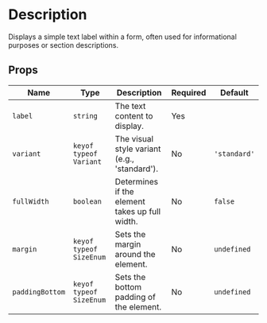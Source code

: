 # Description

Displays a simple text label within a form, often used for informational purposes or section descriptions.

## Props

| Name          | Type                     | Description                                      | Required | Default      |
| ------------- | ------------------------ | ------------------------------------------------ | -------- | ------------ |
| `label`       | `string`                 | The text content to display.                     | Yes      |              |
| `variant`     | `keyof typeof Variant`   | The visual style variant (e.g., 'standard').     | No       | `'standard'` |
| `fullWidth`   | `boolean`                | Determines if the element takes up full width.   | No       | `false`      |
| `margin`      | `keyof typeof SizeEnum`  | Sets the margin around the element.              | No       | `undefined`  |
| `paddingBottom`| `keyof typeof SizeEnum`  | Sets the bottom padding of the element.          | No       | `undefined`  |
